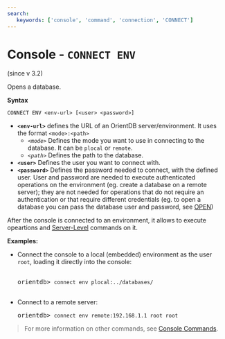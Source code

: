 ```yaml
---
search:
   keywords: ['console', 'command', 'connection', 'CONNECT']
---
```



# Console - `CONNECT ENV`

(since v 3.2)

Opens a database.

**Syntax**

```
CONNECT ENV <env-url> [<user> <password>]
```

- **`<env-url>`** defines the URL of an OrientDB server/environment. It uses the format `<mode>:<path>`
  - *`<mode>`* Defines the mode you want to use in connecting to the database.  It can be `plocal` or `remote`.
  - *`<path>`* Defines the path to the database.  
- **`<user>`** Defines the user you want to connect with.
- **`<password>`** Defines the password needed to connect, with the defined user. User and password are needed to execute authenticated operations on the environment (eg. create a database on a remote server); they are not needed for operations that do not require an authentication or that require different credentials (eg. to open a database you can pass the database user and password, see [OPEN](Console-Command-Open.md))

After the console is connected to an environment, it allows to execute opeartions and [Server-Level](../serverlevel/README.md) commands on it.

**Examples:**

- Connect the console to a local (embedded) environment as the user `root`, loading it directly into the console:

  <pre>
  
  orientdb> <code class="userinput lang-sql">connect env plocal:../databases/</code>
    
  </pre>

- Connect to a remote server:

  <pre>
  orientdb> <code class="lang-sql userinput">connect env remote:192.168.1.1 root root</code>
  </pre>

>For more information on other commands, see [Console Commands](Console-Commands.md).
